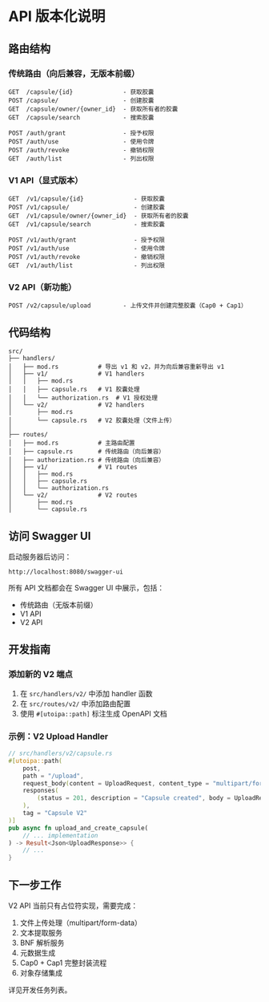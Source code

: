 # API 版本化说明

## 路由结构

### 传统路由（向后兼容，无版本前缀）
```
GET  /capsule/{id}              - 获取胶囊
POST /capsule/                  - 创建胶囊
GET  /capsule/owner/{owner_id}  - 获取所有者的胶囊
GET  /capsule/search            - 搜索胶囊

POST /auth/grant                - 授予权限
POST /auth/use                  - 使用令牌
POST /auth/revoke               - 撤销权限
GET  /auth/list                 - 列出权限
```

### V1 API（显式版本）
```
GET  /v1/capsule/{id}              - 获取胶囊
POST /v1/capsule/                  - 创建胶囊
GET  /v1/capsule/owner/{owner_id}  - 获取所有者的胶囊
GET  /v1/capsule/search            - 搜索胶囊

POST /v1/auth/grant                - 授予权限
POST /v1/auth/use                  - 使用令牌
POST /v1/auth/revoke               - 撤销权限
GET  /v1/auth/list                 - 列出权限
```

### V2 API（新功能）
```
POST /v2/capsule/upload         - 上传文件并创建完整胶囊（Cap0 + Cap1）
```

## 代码结构

```
src/
├── handlers/
│   ├── mod.rs           # 导出 v1 和 v2，并为向后兼容重新导出 v1
│   ├── v1/              # V1 handlers
│   │   ├── mod.rs
│   │   ├── capsule.rs   # V1 胶囊处理
│   │   └── authorization.rs  # V1 授权处理
│   └── v2/              # V2 handlers
│       ├── mod.rs
│       └── capsule.rs   # V2 胶囊处理（文件上传）
│
├── routes/
│   ├── mod.rs           # 主路由配置
│   ├── capsule.rs       # 传统路由（向后兼容）
│   ├── authorization.rs # 传统路由（向后兼容）
│   ├── v1/              # V1 routes
│   │   ├── mod.rs
│   │   ├── capsule.rs
│   │   └── authorization.rs
│   └── v2/              # V2 routes
│       ├── mod.rs
│       └── capsule.rs
```

## 访问 Swagger UI

启动服务器后访问：
```
http://localhost:8080/swagger-ui
```

所有 API 文档都会在 Swagger UI 中展示，包括：
- 传统路由（无版本前缀）
- V1 API
- V2 API

## 开发指南

### 添加新的 V2 端点

1. 在 `src/handlers/v2/` 中添加 handler 函数
2. 在 `src/routes/v2/` 中添加路由配置
3. 使用 `#[utoipa::path]` 标注生成 OpenAPI 文档

### 示例：V2 Upload Handler

```rust
// src/handlers/v2/capsule.rs
#[utoipa::path(
    post,
    path = "/upload",
    request_body(content = UploadRequest, content_type = "multipart/form-data"),
    responses(
        (status = 201, description = "Capsule created", body = UploadResponse),
    ),
    tag = "Capsule V2"
)]
pub async fn upload_and_create_capsule(
    // ... implementation
) -> Result<Json<UploadResponse>> {
    // ...
}
```

## 下一步工作

V2 API 当前只有占位符实现，需要完成：

1. 文件上传处理（multipart/form-data）
2. 文本提取服务
3. BNF 解析服务
4. 元数据生成
5. Cap0 + Cap1 完整封装流程
6. 对象存储集成

详见开发任务列表。
